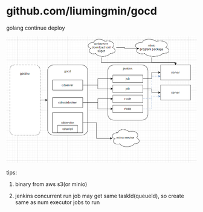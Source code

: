 # github.com/liumingmin/gocd
golang continue deploy

![gocd](gocd.png)

<!-- toc -->

tips:

1. binary from aws s3(or minio)

2. jenkins concurrent run job may get same taskId(queueId), 
   so create same as num executor jobs to run
   
